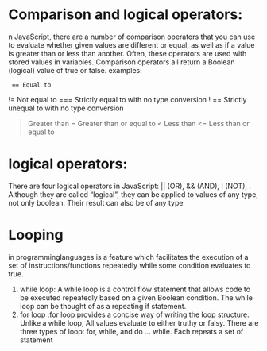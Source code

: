 # Comparison and logical operators:
n JavaScript, there are a number of comparison operators that you can use to evaluate whether given values are different or equal, 
as well as if a value is greater than or less than another. Often, these operators are used with stored values in variables.
Comparison operators all return a Boolean (logical) value of true or false.
  examples:
  
   
     ==	Equal to
   !=	Not equal to
     ===	Strictly equal to with no type conversion
  ! ==	Strictly unequal to with no type conversion
  >	Greater than
  >=	Greater than or equal to
  <	Less than
  <=	Less than or equal to
  
  
  
  
 # logical operators:
  There are four logical operators in JavaScript: || (OR), && (AND), ! (NOT), . 
Although they are called “logical”, they can be applied to values of any type, not only boolean. Their result can also be of any type
 # Looping 
  in programminglanguages is a feature which facilitates the execution of a set of instructions/functions repeatedly while some condition evaluates to true.
1. while loop: A while loop is a control flow statement that allows code to be executed repeatedly based on a given Boolean condition.
 The while loop can be thought of as a repeating if statement.
 2. for loop :for loop provides a concise way of writing the loop structure. Unlike a while loop,
All values evaluate to either truthy or falsy. 
There are three types of loop: for, while, and do ... while. Each repeats a set of statement
